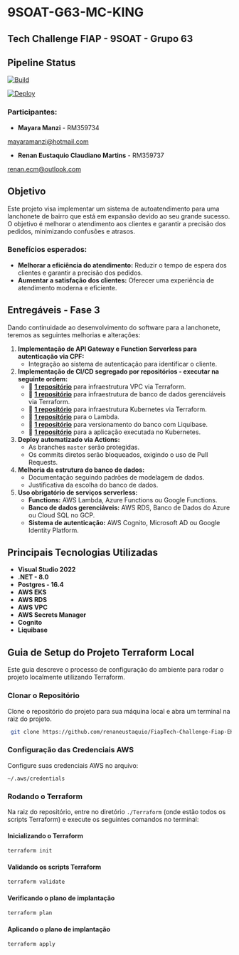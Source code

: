 # 9SOAT-G63-MC-KING
## Tech Challenge FIAP - 9SOAT - Grupo 63

## Pipeline Status

[![Build](https://github.com/renaneustaquio/FiapTech-Challenge-Fiap-terraform-vpc-Fase3/actions/workflows/build.yml/badge.svg)](https://github.com/renaneustaquio/FiapTech-Challenge-Fiap-terraform-vpc-Fase3/actions/workflows/build.yml)

[![Deploy](https://github.com/renaneustaquio/FiapTech-Challenge-Fiap-terraform-vpc-Fase3/actions/workflows/deploy.yml/badge.svg)](https://github.com/renaneustaquio/FiapTech-Challenge-Fiap-terraform-vpc-Fase3/actions/workflows/deploy.yml)

### Participantes:
- **Mayara Manzi** - RM359734 

mayaramanzi@hotmail.com

- **Renan Eustaquio Claudiano Martins** - RM359737

renan.ecm@outlook.com



## Objetivo
Este projeto visa implementar um sistema de autoatendimento para uma lanchonete de bairro que está em expansão devido ao seu grande sucesso. O objetivo é melhorar o atendimento aos clientes e garantir a precisão dos pedidos, minimizando confusões e atrasos.

### Benefícios esperados:
- **Melhorar a eficiência do atendimento:** Reduzir o tempo de espera dos clientes e garantir a precisão dos pedidos.
- **Aumentar a satisfação dos clientes:** Oferecer uma experiência de atendimento moderna e eficiente.

## Entregáveis - Fase 3
Dando continuidade ao desenvolvimento do software para a lanchonete, teremos as seguintes melhorias e alterações:

1. **Implementação de API Gateway e Function Serverless para autenticação via CPF:**
   - Integração ao sistema de autenticação para identificar o cliente.
2. **Implementação de CI/CD segregado por repositórios - executar na seguinte ordem:**
   - 🔗 **[**1 repositório**](https://github.com/renaneustaquio/FiapTech-Challenge-Fiap-terraform-vpc-Fase3)** para infraestrutura VPC via Terraform.
   - 🔗 **[**1 repositório**](https://github.com/renaneustaquio/FiapTech-Challenge-Fiap-terraform-rds-Fase3)** para infraestrutura de banco de dados gerenciáveis via Terraform.
   - 🔗 **[**1 repositório**](https://github.com/renaneustaquio/FiapTech-Challenge-Fiap-terraform-eks-Fase3)** para infraestrutura Kubernetes via Terraform.
   - 🔗 **[**1 repositório**](https://github.com/renaneustaquio/FiapTech-Challenge-Fiap-lambda-Fase3)** para o Lambda.
   - 🔗 **[**1 repositório**](https://github.com/renaneustaquio/FiapTech-Challenge-Fiap-mcking-liquibase-Fase3)** para versionamento do banco com Liquibase.
   - 🔗 **[**1 repositório**](https://github.com/renaneustaquio/FiapTech-Challenge-Fiap-Mc_King-Fase3)** para a aplicação executada no Kubernetes.
3. **Deploy automatizado via Actions:**
   - As branches `master` serão protegidas.
   - Os commits diretos serão bloqueados, exigindo o uso de Pull Requests.
4. **Melhoria da estrutura do banco de dados:**
   - Documentação seguindo padrões de modelagem de dados.
   - Justificativa da escolha do banco de dados.
5. **Uso obrigatório de serviços serverless:**
   - **Functions:** AWS Lambda, Azure Functions ou Google Functions.
   - **Banco de dados gerenciáveis:** AWS RDS, Banco de Dados do Azure ou Cloud SQL no GCP.
   - **Sistema de autenticação:** AWS Cognito, Microsoft AD ou Google Identity Platform.

## Principais Tecnologias Utilizadas
- **Visual Studio 2022**
- **.NET - 8.0**
- **Postgres - 16.4**
- **AWS EKS**
- **AWS RDS**
- **AWS VPC**
- **AWS Secrets Manager**
- **Cognito**
- **Liquibase**

## Guia de Setup do Projeto Terraform Local
Este guia descreve o processo de configuração do ambiente para rodar o projeto localmente utilizando Terraform.

### Clonar o Repositório
Clone o repositório do projeto para sua máquina local e abra um terminal na raiz do projeto.

```sh
 git clone https://github.com/renaneustaquio/FiapTech-Challenge-Fiap-EKS-Fase3.git
```

### Configuração das Credenciais AWS
Configure suas credenciais AWS no arquivo:
```
~/.aws/credentials
```

### Rodando o Terraform
Na raiz do repositório, entre no diretório `./Terraform` (onde estão todos os scripts Terraform) e execute os seguintes comandos no terminal:

#### Inicializando o Terraform
```sh
terraform init
```

#### Validando os scripts Terraform
```sh
terraform validate
```

#### Verificando o plano de implantação
```sh
terraform plan
```

#### Aplicando o plano de implantação
```sh
terraform apply
```


